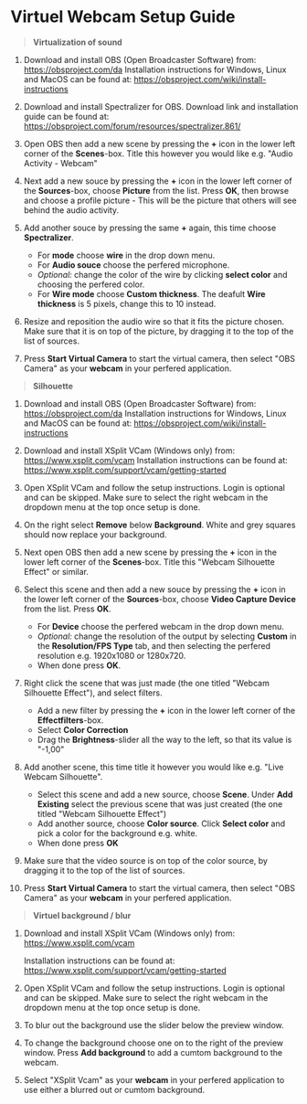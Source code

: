 # Virtuel Webcam Setup Guide

> **Virtualization of sound**
 1. Download and install OBS (Open Broadcaster Software) from: https://obsproject.com/da
 Installation instructions for Windows, Linux and MacOS can be found at: https://obsproject.com/wiki/install-instructions
 
 2. Download and install Spectralizer for OBS. Download link and installation guide can be found at: https://obsproject.com/forum/resources/spectralizer.861/
 3. Open OBS then add a new scene by pressing the **+** icon in the lower left corner of the **Scenes**-box. Title this however you would like e.g. "Audio Activity - Webcam"
 4. Next add a new souce by pressing the **+** icon in the lower left corner of the **Sources**-box, choose **Picture** from the list. Press **OK**, then browse and choose a profile picture - This will be the picture that others will see behind the audio activity.
 5.  Add another souce by pressing the same **+**  again, this time choose **Spectralizer**. 
	 - For **mode** choose **wire** in the drop down menu.
	 - For **Audio souce** choose the perfered microphone.
	 - _Optional:_ change the color of the wire by clicking **select color** and choosing the perfered color.
	 - For **Wire mode** choose **Custom thickness**. The deafult **Wire thickness** is 5 pixels, change this to 10 instead.
 6. Resize and reposition the audio wire so that it fits the picture chosen. Make sure that it is on top of the picture, by dragging it to the top of the list of sources. 
 7. Press **Start Virtual Camera** to start the virtual camera, then select "OBS Camera" as your **webcam** in your perfered application.
 > **Silhouette**
 
 1. Download and install OBS (Open Broadcaster Software) from: https://obsproject.com/da
 Installation instructions for Windows, Linux and MacOS can be found at: https://obsproject.com/wiki/install-instructions
 
2. Download and install XSplit VCam (Windows only) from: https://www.xsplit.com/vcam
 Installation instructions can be found at: https://www.xsplit.com/support/vcam/getting-started
 3. Open XSplit VCam and follow the setup instructions. Login is optional and can be skipped. Make sure to select the right webcam in the dropdown menu at the top once setup is done.
 4. On the right select **Remove** below **Background**. White and grey squares should now replace your background.
 5. Next open OBS then add a new scene by pressing the **+** icon in the lower left corner of the **Scenes**-box. Title this "Webcam Silhouette Effect" or similar.
 6. Select this scene and then add a new souce by pressing the **+** icon in the lower left corner of the **Sources**-box, choose **Video Capture Device** from the list. Press **OK**.
	 - For **Device** choose the perfered webcam in the drop down menu.
	 -  _Optional:_ change the resolution of the output by selecting **Custom** in the **Resolution/FPS Type** tab, and then selecting the perfered resolution e.g. 1920x1080 or 1280x720.
	 - When done press **OK**.
3.  Right click the scene that was just made (the one titled "Webcam Silhouette Effect"), and select filters.
	- Add a new filter by pressing the **+** icon in the lower left corner of the **Effectfilters**-box.
	- Select **Color Correction**
	- Drag the **Brightness**-slider all the way to the left, so that its value is "-1,00"
4. Add another scene, this time title it however you would like e.g. "Live Webcam Silhouette".
	- Select this scene and add a new source, choose **Scene**. Under **Add Existing** select the previous scene that was just created (the one titled "Webcam Silhouette Effect")
	- Add another source, choose **Color source**. Click **Select color** and pick a color for the background e.g. white.
	- When done press **OK**
5. Make sure that the video source  is on top of the color source, by dragging it to the top of the list of sources.
6.  Press **Start Virtual Camera** to start the virtual camera, then select "OBS Camera" as your **webcam** in your perfered application.
 > **Virtuel background / blur**
 1. Download and install XSplit VCam (Windows only) from: https://www.xsplit.com/vcam

 	Installation instructions can be found at: https://www.xsplit.com/support/vcam/getting-started
 
 2. Open XSplit VCam and follow the setup instructions. Login is optional and can be skipped. Make sure to select the right webcam in the dropdown menu at the top once setup is done.
 
 3. To blur out the background use the slider below the preview window.
 
 4. To change the background choose one on to the right of the preview window. Press **Add background** to add a cumtom background to the webcam.
 
 5. Select "XSplit Vcam" as your **webcam** in your perfered application to use either a blurred out or cumtom background.
